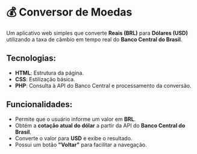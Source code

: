 
# 💰 Conversor de Moedas  

Um aplicativo web simples que converte **Reais (BRL)** para **Dólares (USD)** utilizando a taxa de câmbio em tempo real do **Banco Central do Brasil**.  

## Tecnologias:  
- **HTML**: Estrutura da página.  
- **CSS**: Estilização básica.  
- **PHP**: Consulta à API do Banco Central e processamento da conversão.  

## Funcionalidades:
- Permite que o usuário informe um valor em **BRL**.  
- Obtém a **cotação atual do dólar** a partir da API do **Banco Central do Brasil**.  
- Converte o valor para **USD** e exibe o resultado.  
- Possui um botão **"Voltar"** para facilitar a navegação.  


